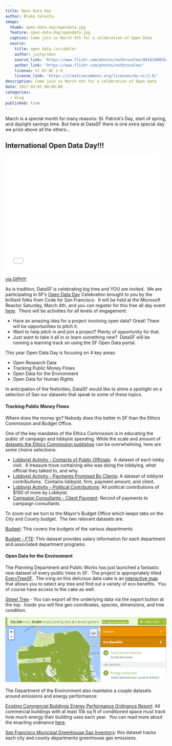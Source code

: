 ```yaml
---
title: Open Data Day
author: Blake Valenta
image: 
  thumb: open-data-day/opendata.jpg
  feature: open-data-day/opendata.jpg
  caption: Come join us March 4th for a celebration of Open Data
  source:
    title: open data (scrabble)
    author: justgrimes
    source_link: 'https://www.flickr.com/photos/notbrucelee/8016190856/in/photolist-ddn5gb-fxK1x9-9rnTdL-ddmYSc-9S6SwT-9S9HdY-9S3XTT-9S6RaW-9S5Z5P-9S3XEp-9S68qZ-9S9GEh-9S64VV-9S8S1u-ddn5s6-ddn7sf-9S92xC-9S6S6b-9S9G1b-9S6RJ5-9S7mwJ-9S9JJ7-9S4pPi-9S5XTZ-9S9DYw-9S61fP-9S7m53-9S62ok-8Z9pht-9Ei5gW-9S9RmQ-9S6KD2-ddn4Pj-9S6VGe-9S6W3T-9S9Qqf-9S6QAT-9S5W5i-7FfmwS-9S8ZRh-9S5UWz-9S9L4A-hn2Jdr-9S6RUc-ddn5KK-9S6TdK-9S66J2-9RiG14-bVSEZQ-vyDTGZ'
    author_link: 'https://www.flickr.com/photos/notbrucelee/'
    license: CC BY-NC 2.0
    license_link: 'https://creativecommons.org/licenses/by-nc/2.0/'
description: Come join us March 4th for a celebration of Open Data
date: 2017-03-01 00:00:00
categories:
  - blog
published: true
---
```



March is a special month for many reasons: St. Patrick’s Day, start of spring, and daylight savings time. But here at DataSF there is one extra special day we prize above all the others…

## International Open Data Day!!!

<iframe src="//giphy.com/embed/ytwDCq9aT3cgEyyYVO" width="480" height="360" frameborder="0" class="giphy-embed" allowfullscreen=""></iframe>

[via GIPHY](http://giphy.com/gifs/birthday-dancing-beer-birthday-bot-ytwDCq9aT3cgEyyYVO)

As is tradition, DataSF is celebrating big time and YOU are invited.  We are participating in SF’s [Open Data Day](https://www.meetup.com/Code-for-San-Francisco-Civic-Hack-Night/events/237515330/) Celebration brought to you by the brilliant folks from Code for San Francisco.  It will be held at the Microsoft Reactor Saturday, March 4th, and you can register for this free all day event [here](https://www.meetup.com/Code-for-San-Francisco-Civic-Hack-Night/events/237515330/).  There will be activities for all levels of engagement:

* Have an amazing idea for a project involving open data? Great! There will be opportunities to pitch it.
* Want to help pitch in and join a project? Plenty of opportunity for that.
* Just want to take it all in or learn something new?  DataSF will be running a learning track on using the SF Open Data portal.

This year Open Data Day is focusing on 4 key areas:

* Open Research Data
* Tracking Public Money Flows
* Open Data for the Environment
* Open Data for Human Rights

In anticipation of the festivities, DataSF would like to shine a spotlight on a selection of San our datasets that speak to some of these topics.

#### Tracking Public Money Flows

Where does the money go? Nobody does this better in SF than the Ethics Commission and Budget Office.

One of the key mandates of the Ethics Commission is in educating the public of campaign and lobbyist spending. While the scale and amount of [datasets the Ethics Commission publishes](https://data.sfgov.org/browse?Department-Metrics_Publishing-Department=Ethics+Commission&amp;category=City+Management+and+Ethics&amp;limitTo=datasets) can be overwhelming, here are some choice selections:

* [Lobbyist Activity - Contacts of Public Officials](https://data.sfgov.org/City-Management-and-Ethics/Lobbyist-Activity-Contacts-of-Public-Officials/hr5m-xnxc):  A dataset of each lobby visit.  A treasure trove containing who was doing the lobbying, what official they talked to, and why.
* [Lobbyist Activity - Payments Promised By Clients](https://data.sfgov.org/City-Management-and-Ethics/Lobbyist-Activity-Payments-Promised-By-Clients/s2fy-y3my): A dataset of lobbyist contributions.  Contains lobbyist, firm, payment amount, and client.
* [Lobbyist Activity - Political Contributions](https://data.sfgov.org/City-Management-and-Ethics/Lobbyist-Activity-Political-Contributions/sa8r-purn): All political contributions of $100 of more by Lobbyist.
* [Campaign Consultants - Client Payment](https://data.sfgov.org/City-Management-and-Ethics/Campaign-Consultants-Client-Payments/tc9q-72uj): Record of payments to campaign consultants

To zoom out we turn to the Mayor’s Budget Office which keeps tabs on the City and County budget.  The two relevant datasets are:

[Budget](https://data.sfgov.org/City-Management-and-Ethics/Budget/xdgd-c79v): This covers the budgets of the various departments

[Budget - FTE](https://data.sfgov.org/City-Management-and-Ethics/Budget-FTE/4zfx-f2ts): This dataset provides salary information for each department and associated department programs.

#### Open Data for the Environment

The Planning Department and Public Works has just launched a fantastic new dataset of every public trees in SF.  The project is appropriately titled [EveryTreeSF](http://sf-planning.org/everytreesf-%E2%80%93-street-tree-census).  The icing on this delicious data cake is an [interactive map](http://urbanforestmap.org/tag/everytreesf/) that allows you to select any tree and find out a variety of eco benefits.  You of course have access to the cake as well.

[Street Tree](http://urbanforestmap.org/tag/everytreesf/) - You can export all the underlying data via the export button at the top.  Inside you will fine geo coordinates, species, dimensions, and tree condition.

![](/uploads/versions/everytreeweb---x----624-251x---.png)

The Department of the Environment also maintains a couple datasets around emissions and energy performance:

[Existing Commercial Buildings Energy Performance Ordinance Report](https://data.sfgov.org/Energy-and-Environment/Existing-Commercial-Buildings-Energy-Performance-O/j2j3-acqj): All commercial buildings with at least 10k sq ft of conditioned space must track how much energy their building uses each year.  You can read more about the enacting ordinance [here](https://sfenvironment.org/energy/energy-efficiency/commercial-and-multifamily-properties/existing-commercial-buildings-energy-performance-ordinance).

[San Francisco Municipal Greenhouse Gas Inventory](https://data.sfgov.org/Energy-and-Environment/San-Francisco-Municipal-Greenhouse-Gas-Inventory/pxac-sadh): this dataset tracks each city and county departments greenhouse gas emissions.
